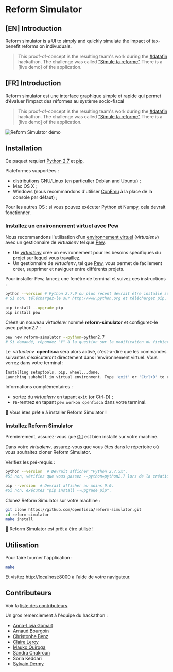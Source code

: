 # Reform Simulator

## [EN] Introduction
Reform simulator is a UI to simply and quickly simulate the impact of tax-benefit reforms on indivuduals.
> This proof-of-concept is the resulting team's work during the [#datafin](https://datafin.fr/) hackathon.
> The challenge was called ["Simule ta reforme"](https://forum.datafin.fr/t/simule-ton-amendement/214)
> There is a [live demo] of the application.

## [FR] Introduction
Reform simulator est une interface graphique simple et rapide qui permet d’évaluer l’impact des réformes au système socio-fiscal
> This proof-of-concept is the resulting team's work during the [#datafin](https://datafin.fr/) hackathon.
> The challenge was called ["Simule ta reforme"](https://forum.datafin.fr/t/simule-ton-amendement/214)
> There is a [live demo] of the application.

![Reform Simulator démo](https://media.giphy.com/media/1eumM26JDUPhNZYSmb/giphy.gif)

## Installation

Ce paquet requiert [Python 2.7](https://www.python.org/downloads/) et [pip](https://pip.pypa.io/en/stable/installing/).

Plateformes supportées :
- distributions GNU/Linux (en particulier Debian and Ubuntu) ;
- Mac OS X ;
- Windows (nous recommandons d'utiliser [ConEmu](https://conemu.github.io/) à la place de la console par défaut) ;

Pour les autres OS : si vous pouvez exécuter Python et Numpy, cela devrait fonctionner.

### Installez un environnement virtuel avec Pew

Nous recommandons l'utilisation d'un [environnement virtuel](https://virtualenv.pypa.io/en/stable/) (_virtualenv_) avec un gestionnaire de _virtualenv_ tel que [Pew](https://github.com/berdario/pew).

- Un _[virtualenv](https://virtualenv.pypa.io/en/stable/)_ crée un environnement pour les besoins spécifiques du projet sur lequel vous travaillez.
- Un gestionnaire de _virtualenv_, tel que [Pew](https://github.com/berdario/pew), vous permet de facilement créer, supprimer et naviguer entre différents projets.

Pour installer Pew, lancez une fenêtre de terminal et suivez ces instructions :

```sh
python --version # Python 2.7.9 ou plus récent devrait être installé sur votre ordinateur.
# Si non, téléchargez-le sur http://www.python.org et téléchargez pip.
```

```sh
pip install --upgrade pip
pip install pew
```
Créez un nouveau _virtualenv_ nommé **reform-simulator** et configurez-le avec python2.7 :

```sh
pew new reform-simulator --python=python2.7
# Si demandé, répondez "Y" à la question sur la modification du fichier de configuration de votre shell
```
Le  _virtualenv_  **openfisca** sera alors activé, c'est-à-dire que les commandes suivantes s'exécuteront directement dans l'environnement virtuel. Vous verrez dans votre terminal :

```sh
Installing setuptools, pip, wheel...done.
Launching subshell in virtual environment. Type 'exit' or 'Ctrl+D' to return.
```

Informations complémentaires :
- sortez du _virtualenv_ en tapant `exit` (or Ctrl-D) ;
- re-rentrez en tapant `pew workon openfisca` dans votre terminal.

:tada: Vous êtes prêt·e à installer Reform Simulator !

### Installez Reform Simulator

Premièrement, assurez-vous que [Git](https://www.git-scm.com/) est bien installé sur votre machine.

Dans votre _virtualenv_, assurez-vous que vous êtes dans le répertoire où vous souhaitez cloner Reform Simulator.

Vérifiez les pré-requis :

```sh
python --version  # Devrait afficher "Python 2.7.xx".
#Si non, vérifiez que vous passez --python=python2.7 lors de la création de votre environnement virtuel.
```

```sh
pip --version  # Devrait afficher au moins 9.0.
#Si non, exécutez "pip install --upgrade pip".
```

Clonez Reform Simulator sur votre machine :

```sh
git clone https://github.com/openfisca/reform-simulator.git
cd reform-simulator
make install
```

:tada: Reform Simulator est prêt à être utilisé !

## Utilisation

Pour faire tourner l'application :

```sh
make
```

Et visitez [http://localhost:8000](localhost:8000) à l'aide de votre navigateur.

## Contributeurs

Voir la [liste des contributeurs](https://github.com/openfisca/reform-simulator/graphs/contributors).

Un gros remerciement à l'équipe du hackathon :

- [Anna-Livia Gomart](https://github.com/Anna-Livia)
- [Arnaud Bourgoin](https://twitter.com/arnaudbourgoin)
- [Christophe Benz](https://github.com/cbenz)
- [Claire Leroy](https://github.com/ClaireLeroyIPP)
- [Mauko Quiroga](https://github.com/maukoquiroga)
- [Sandra Chakroun](https://github.com/sandcha)
- Soria Keddari
- [Sylvain Dermy](https://github.com/monbocal)
